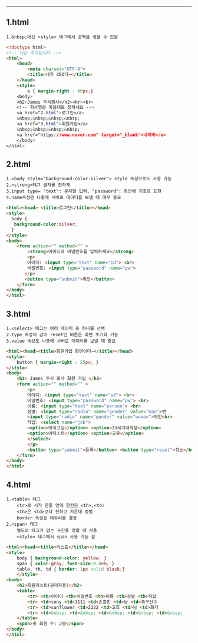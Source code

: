 
---
## 1.html
	1.&nbsp;대신 <style> 태그에서 공백을 넣을 수 있음
```html
<!doctype html>
<!-- 나는 주석입니다 -->
<html>
	<head>
		<meta charset="UTF-8">
		<title>내가 CEO다~</title>
	</head>
	<style>
		a { margin-right : 40px;}
	<body>
	<h2>James 주식회사</h2><hr><br>
	<!-- 회사명은 마음대로 정하세요 -->
	<a href="2.html">로그인</a>
	&nbsp;&nbsp;&nbsp;&nbsp;
	<a href="3.html">회원가입</a>
	&nbsp;&nbsp;&nbsp;&nbsp;
	<a href="https://www.naver.com" target="_blank">네이버</a>
	</body>
</html>
```

## 2.html
	1.<body style="background-color:silver"> style 속성으로도 사용 가능
	2.<strong>태그 글자를 진하게 
	3.input type= "text": 문자열 입력, "password": 화면에 기호로 표현
	4.name속성은 나중에 서버로 데이터를 보낼 때 매우 중요
	
```html
<html><head> <title>로그인</title></head> 
<style>
  body {
   background-color:silver;
  }
</style>
<body>
	<form action="" method="" >
		<strong>아이디와 비밀번호를 입력하세요</strong>
	    <p>
	    아이디: <input type="text" name="id"> <br>
	    비밀번호: <input type="password" name="pw">
	   </p>
	   <button type="submit">확인</button>
	</form>
</body>
</html>

```

## 3.html
	1.<select> 태그는 여러 데이터 중 하나를 선택
	2.type 속성의 값이 reset인 버튼은 화면 초기화 기능
	3.value 속성도 나중에 서버로 데이터를 보낼 때 중요
```html
<html><head><title>회원가입 화면이다~</title></head>
<style>
	button { margin-right : 25px; }
</style>
<body>
	<h3> James 주식 회사 회원 가입 </h3>
	<form action="" method="" >
		<p>
	    아이디: <input type="text" name="id"> <br>
	    비밀번호: <input type="password" name="pw"> <br>
	    이름: <input type="text" name="person"> <br>
	    성별: <input type="radio" name="gender" value="man">맨
	    <input type="radio" name="gender" value="woman">워먼<br>
	    직업: <select name="job">
	    <option>아직고딩</option> <option>21세기대학생</option>
	    <option>아티스트</option> <option>공유</option>
	    </select>
		</p>
		<button type="submit">등록</button> <button type="reset">취소</button>
	</form>
</body>
</html>
```

## 4.html
	1.<table> 태그
		<tr>로 시작 한줄 안에 한칸은 <th>,<td>
		<th>은 <td>보다 진하고 가운데 정렬
		border 속성은 테두리를 결정
	2.<span> 태그
		별도의 태그가 없는 구간을 정할 때 사용
		<style> 태그에서 span 사용 가능 함
```html
<html><head><title>리스트</title></head>
<style>
	body { background-color: yellow; }
	span { color:gray; font-size:0.8em; }
	table, th, td { border: 1px solid black;}
	</style>
<body>
	<h2>회원리스트(관리자용)</h2>
	<table>
	    <tr> <th>아이디 <th>비밀번호 <th>이름 <th>성별 <th>직업
	    <tr> <td>sony <td>1111 <td>손흥민 <td>남 <td>축구선수
	    <tr> <td>sunflower <td>2222 <td>고흐 <td>남 <td>화가
	    <tr> <td>&nbsp; <td>&nbsp; <td>&nbsp; <td>&nbsp; <td>&nbsp;
	</table>
	<span>총 회원 수: 2명</span>
</body>
</html>
```